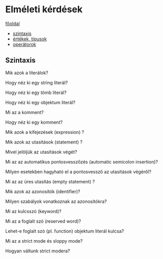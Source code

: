 # Elméleti kérdések

[főoldal](../..)

- [szintaxis](../syntax)
- [értékek, típusok](../values)
- [operátorok](../operators)

## Szintaxis

Mik azok a literálok? 

Hogy néz ki egy string literál? 

Hogy néz ki egy tömb literál? 

Hogy néz ki egy objektum literál? 

Mi az a komment? 

Hogy néz ki egy komment? 

Mik azok a kifejezések (expression) ? 

Mik azok az utasítások (statement) ? 

Mivel jelöljük az utasítások végét?

Mi az az automatikus pontosvesszőzés (automatic semicolon insertion)? 

Milyen esetekben hagyható el a pontosvessző az utasítások végéről? 

Mi az az üres utasítás (empty statement) ? 

Mik azok az azonosítók (identifier)? 

Milyen szabályok vonatkoznak az azonosítókra? 

Mi az kulcsszó (keyword)?

Mi az a foglalt szó (reserved word)? 

Lehet-e foglalt szó (pl. function) objektum literál kulcsa? 

Mi az a strict mode és sloppy mode? 

Hogyan váltunk strict modera? 

